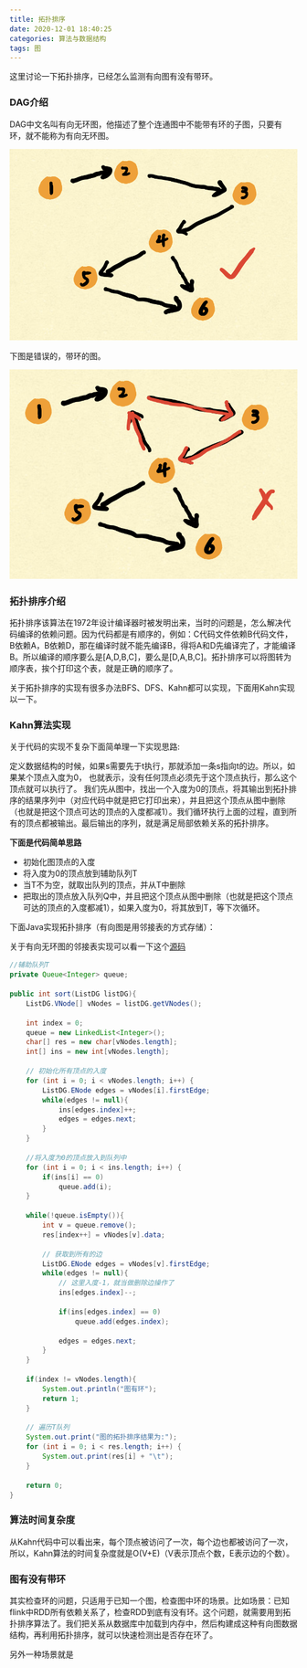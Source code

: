 ```yaml
---
title: 拓扑排序
date: 2020-12-01 18:40:25
categories: 算法与数据结构
tags: 图
---
```


这里讨论一下拓扑排序，已经怎么监测有向图有没有带环。

### DAG介绍

DAG中文名叫有向无环图，他描述了整个连通图中不能带有环的子图，只要有环，就不能称为有向无环图。

![title](https://raw.githubusercontent.com/Demo233/images/main/gitnote/2020/12/01/1606822347296-1606822347327.png)

下图是错误的，带环的图。

![title](https://raw.githubusercontent.com/Demo233/images/main/gitnote/2020/12/01/1606822388564-1606822388565.png)


### 拓扑排序介绍

拓扑排序该算法在1972年设计编译器时被发明出来，当时的问题是，怎么解决代码编译的依赖问题。因为代码都是有顺序的，例如：C代码文件依赖B代码文件，B依赖A，B依赖D，那在编译时就不能先编译B，得将A和D先编译完了，才能编译B。所以编译的顺序要么是[A,D,B,C]，要么是[D,A,B,C]。拓扑排序可以将图转为顺序表，挨个打印这个表，就是正确的顺序了。

关于拓扑排序的实现有很多办法BFS、DFS、Kahn都可以实现，下面用Kahn实现以一下。

### Kahn算法实现

关于代码的实现不复杂下面简单理一下实现思路:

定义数据结构的时候，如果s需要先于t执⾏，那就添加⼀条s指向t的边。所以，如果某个顶点⼊度为0， 也就表示，没有任何顶点必须先于这个顶点执⾏，那么这个顶点就可以执⾏了。
我们先从图中，找出⼀个⼊度为0的顶点，将其输出到拓扑排序的结果序列中（对应代码中就是把它打印出来），并且把这个顶点从图中删除（也就是把这个顶点可达的顶点的⼊度都减1）。我们循环执⾏上⾯的过程，直到所有的顶点都被输出。最后输出的序列，就是满⾜局部依赖关系的拓扑排序。


**下面是代码简单思路**
 
* 初始化图顶点的入度
* 将入度为0的顶点放到辅助队列T
* 当T不为空，就取出队列的顶点，并从T中删除
* 把取出的顶点放入队列Q中，并且把这个顶点从图中删除（也就是把这个顶点可达的顶点的⼊度都减1），如果入度为0，将其放到T，等下次循环。

下面Java实现拓扑排序（有向图是用邻接表的方式存储）：

关于有向无环图的邻接表实现可以看一下这个[源码](https://github.com/Demo233/algorithm/blob/master/src/main/java/com/paic/graph/ListDG.java)

```java
//辅助队列T
private Queue<Integer> queue;

public int sort(ListDG listDG){
    ListDG.VNode[] vNodes = listDG.getVNodes();

    int index = 0;
    queue = new LinkedList<Integer>();
    char[] res = new char[vNodes.length];
    int[] ins = new int[vNodes.length];

    // 初始化所有顶点的入度
    for (int i = 0; i < vNodes.length; i++) {
        ListDG.ENode edges = vNodes[i].firstEdge;
        while(edges != null){
            ins[edges.index]++;
            edges = edges.next;
        }
    }

    //将入度为0的顶点放入到队列中
    for (int i = 0; i < ins.length; i++) {
        if(ins[i] == 0)
            queue.add(i);
    }

    while(!queue.isEmpty()){
        int v = queue.remove();
        res[index++] = vNodes[v].data;

        // 获取到所有的边
        ListDG.ENode edges = vNodes[v].firstEdge;
        while(edges != null){
            // 这里入度-1，就当做删除边操作了
            ins[edges.index]--;

            if(ins[edges.index] == 0)
                queue.add(edges.index);

            edges = edges.next;
        }
    }

    if(index != vNodes.length){
        System.out.println("图有环");
        return 1;
    }

    // 遍历T队列
    System.out.print("图的拓扑排序结果为:");
    for (int i = 0; i < res.length; i++) {
        System.out.print(res[i] + "\t");
    }

    return 0;
}
```

### 算法时间复杂度

从Kahn代码中可以看出来，每个顶点被访问了⼀次，每个边也都被访问了⼀次，所以，Kahn算法的时间复杂度就是O(V+E)（V表示顶点个数，E表示边的个数）。

### 图有没有带环

其实检查环的问题，只适用于已知一个图，检查图中环的场景。比如场景：已知flink中RDD所有依赖关系了，检查RDD到底有没有环。这个问题，就需要⽤到拓扑排序算法了。我们把关系从数据库中加载到内存中，然后构建成这种有向图数据结构，再利⽤拓扑排序，就可以快速检测出是否存在环了。

另外一种场景就是

